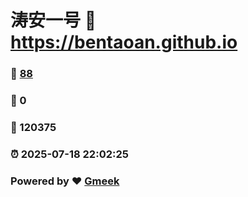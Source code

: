 # 涛安一号 :link: https://bentaoan.github.io 
### :page_facing_up: [88](https://bentaoan.github.io/tag.html) 
### :speech_balloon: 0 
### :hibiscus: 120375 
### :alarm_clock: 2025-07-18 22:02:25 
### Powered by :heart: [Gmeek](https://github.com/Meekdai/Gmeek)
